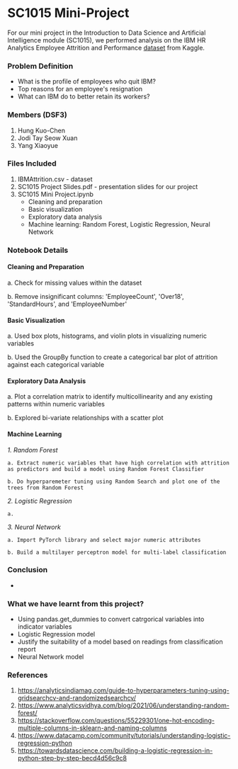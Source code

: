 # SC1015 Mini-Project
For our mini project in the Introduction to Data Science and Artificial Intelligence module (SC1015), we performed analysis on the IBM HR Analytics Employee Attrition and Performance [dataset](https://www.kaggle.com/datasets/pavansubhasht/ibm-hr-analytics-attrition-dataset) from Kaggle. 

### Problem Definition
- What is the profile of employees who quit IBM?
- Top reasons for an employee's resignation
- What can IBM do to better retain its workers?

### Members (DSF3)
1. Hung Kuo-Chen
2. Jodi Tay Seow Xuan
3. Yang Xiaoyue

### Files Included
1. IBMAttrition.csv - dataset
2. SC1015 Project Slides.pdf - presentation slides for our project
3. SC1015 Mini Project.ipynb 
    - Cleaning and preparation
    - Basic visualization
    - Exploratory data analysis
    - Machine learning: Random Forest, Logistic Regression, Neural Network  

### Notebook Details
#### Cleaning and Preparation
a. Check for missing values within the dataset

b. Remove insignificant columns: 'EmployeeCount', 'Over18', 'StandardHours', and 'EmployeeNumber'

#### Basic Visualization
a. Used box plots, histograms, and violin plots in visualizing numeric variables

b. Used the GroupBy function to create a categorical bar plot of attrition against each categorical variable

#### Exploratory Data Analysis
a. Plot a correlation matrix to identify multicollinearity and any existing patterns within numeric variables

b. Explored bi-variate relationships with a scatter plot

#### Machine Learning
*1. Random Forest*

    a. Extract numeric variables that have high correlation with attrition as predictors and build a model using Random Forest Classifier

    b. Do hyperparemeter tuning using Random Search and plot one of the trees from Random Forest

*2. Logistic Regression*

    a.

*3. Neural Network*

    a. Import PyTorch library and select major numeric attributes

    b. Build a multilayer perceptron model for multi-label classification

### Conclusion
- 

### What we have learnt from this project?
- Using pandas.get_dummies to convert catrgorical variables into indicator variables
- Logistic Regression model 
- Justify the suitability of a model based on readings from classification report
- Neural Network model

### References
1. https://analyticsindiamag.com/guide-to-hyperparameters-tuning-using-gridsearchcv-and-randomizedsearchcv/
2. https://www.analyticsvidhya.com/blog/2021/06/understanding-random-forest/
3. https://stackoverflow.com/questions/55229301/one-hot-encoding-multiple-columns-in-sklearn-and-naming-columns
4. https://www.datacamp.com/community/tutorials/understanding-logistic-regression-python
5. https://towardsdatascience.com/building-a-logistic-regression-in-python-step-by-step-becd4d56c9c8
